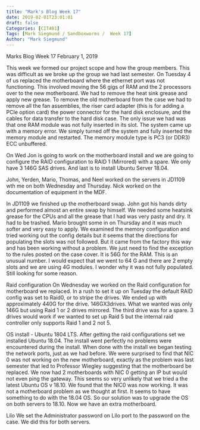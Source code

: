 ```yaml
---
title: "Mark's Blog Week 17"
date: 2019-02-01T23:01:01
draft: false
Categories: [CIT481]
Tags: [Mark Siegmund / Sandboxworms /  Week 17]
Author: "Mark Siegmund"
---
```


Marks Blog Week 17					February 1, 2019

This week we formed our project scope and how the group members.  This was difficult as we broke up the group we had last semester.  On Tuesday 4 of us replaced the motherboard where the ethernet port was not functioning.  This involved moving the 56 gigs of RAM and the 2 processors over to the new motherboard.  We had to remove the heat sink grease and apply new grease.  To remove the old motherboard from the case we had to remove all the fan assemblies, the riser card adapter (this is for adding a PCIe option card) the power connector for the hard disk enclosure, and the cables for data transfer to the hard disk case.  The only issue we had was that one RAM module was not fully inserted in its slot.  The system came up with a memory error.  We simply turned off the system and fully inserted the memory module and restarted.
The memory module type is PC3 (or DDR3) ECC unbuffered.

On Wed Jon is going to work on the motherboard install and we are going to configure the RAID configuration to RAID 1 (Mirrored) with a spare.  We only have 3 146G SAS drives.  And last is to install Ubuntu Server 18.04.

John, Yerden, Mario, Thomas, and Neel worked on the servers in JD1109 wth me on both Wednesday and Thursday.  Nick worked on the documentation of equipment in the MDF.  

In JD1109 we finished up the motherboard swap.  John got his hands dirty and performed almost an entire swap by himself.  We needed some heatsink grease for the CPUs and all the grease that I had was very pasty and dry.  It had to be trashed.  Mario brought some in on Thursday and it was much softer and very easy to apply.  We examined the memory configuration and tried working out the config details but it seems that the directions for populating the slots was not followed.  But it came from the factory this way and has been working without a problem.  We just need to find the exception to the rules posted on the case cover.  It is 56G for the RAM.  This is an unusual number.  I would expect that we went to 64 G and there are 2 empty slots and we are using 4G modules.  I wonder why it was not fully populated.  Still looking for some reason.



Raid configuration
On Wednesday we worked on the Raid configuration for motherboard we replaced.  In a rush to set it up on Tuesday the default RAID config was set to Raid0, or to stripe the drives.  We ended up with approximately 440G for the drive.  146GX3drives.  What we wanted was only 146G but using Raid 1 or 2 drives mirrored.  The third drive was for a spare.  3 drives would work if we wanted to set up Raid 5 but the internal raid controller only supports Raid 1 and 2 not 5.

OS install - Ubuntu 1804 LTS.
After getting the raid configurations set we installed Ubuntu 18.04.  The install went perfectly no problems were encountered during the install.  When done with the install we began testing the network ports, just as we had before.  We were surprised to find that NIC 0 was not working on the new motherboard, exactly as the problem was last semester that led to Professor Wiegley suggesting that the motherboard be replaced.  We now had 2 motherboards with NIC 0 getting an IP but would not even ping the gateway.  This seems so very unlikely that we tried a the latest Ubuntu OS v 18.10.  We found that the NIC0 was now working.  It was not a motherboard problem as we thought at first.  It seems to have something to do with the 18.04 OS.  So our solution was to upgrade the OS on both servers to 18.10.   Now we have an extra motherboard.

Lilo
We set the Administrator password on Lilo port to the password on the case.  We did this for both servers.  